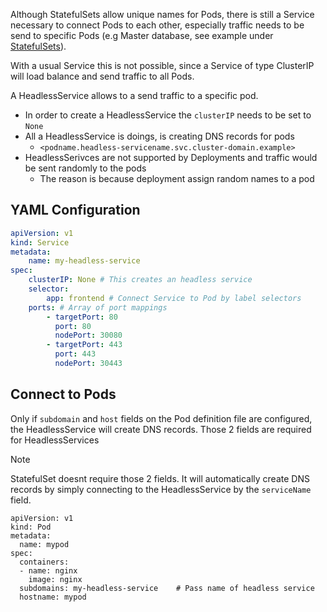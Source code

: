 Although StatefulSets allow unique names for Pods, there is still a Service necessary to connect Pods to each other, especially traffic needs to be send to specific Pods (e.g Master database, see example under [StatefulSets](./)).

With a usual Service this is not possible, since a Service of type ClusterIP will load balance and send traffic to all Pods.

A HeadlessService allows to a send traffic to a specific pod.

-   In order to create a HeadlessService the `clusterIP` needs to be set to `None`
-   All a HeadlessService is doings, is creating DNS records for pods
    -   `<podname.headless-servicename.svc.cluster-domain.example>`
-   HeadlessSerivces are not supported by Deployments and traffic would be sent randomly to the pods
    -   The reason is because deployment assign random names to a pod

## YAML Configuration

```yaml
apiVersion: v1
kind: Service
metadata:
    name: my-headless-service
spec:
    clusterIP: None # This creates an headless service
    selector:
        app: frontend # Connect Service to Pod by label selectors
    ports: # Array of port mappings
        - targetPort: 80
          port: 80
          nodePort: 30080
        - targetPort: 443
          port: 443
          nodePort: 30443
```

## Connect to Pods

Only if `subdomain` and `host` fields on the Pod definition file are configured, the HeadlessService will create DNS records. Those 2 fields are required for HeadlessServices

> [!NOTE]
> StatefulSet doesnt require those 2 fields. It will automatically create DNS records by simply connecting to the HeadlessService by the `serviceName` field.

```
apiVersion: v1
kind: Pod
metadata:
  name: mypod
spec:
  containers:
  - name: nginx
    image: nginx
  subdomains: my-headless-service    # Pass name of headless service
  hostname: mypod
```
